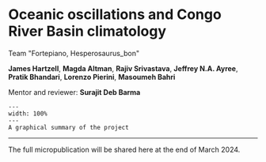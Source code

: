 # Oceanic oscillations and Congo River Basin climatology

Team "Fortepiano, Hesperosaurus_bon"

**James Hartzell**, **Magda Altman**, **Rajiv Srivastava**, **Jeffrey N.A. Ayree**, **Pratik Bhandari**, **Lorenzo Pierini**, **Masoumeh Bahri**

Mentor and reviewer: **Surajit Deb Barma**

```{figure} project7_summary.png
---
width: 100%
---
A graphical summary of the project
```
---
The full micropublication will be shared here at the end of March 2024.